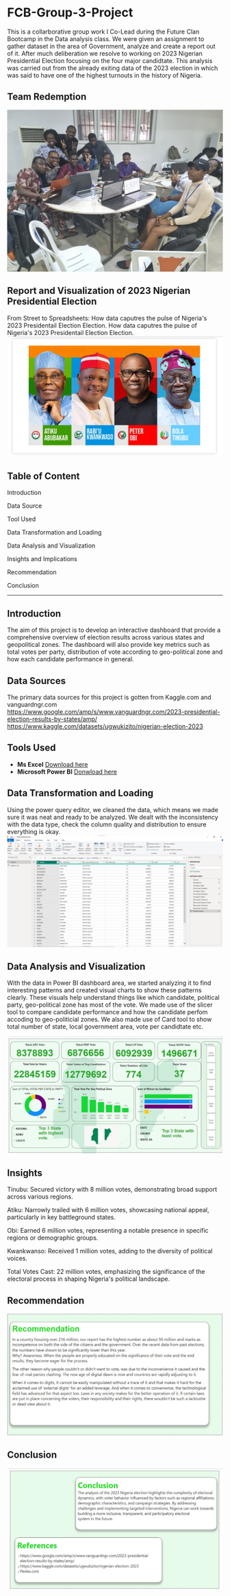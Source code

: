 # FCB-Group-3-Project
This is a collarborative group work I Co-Lead during the Future Clan Bootcamp in the Data analysis class. We were given an assignment to gather dataset  in the area of Government, analyze and create a report out of it. After much deliberation we resolve to working on 2023 Nigerian Presidential Election focusing on the four major candidtate. This analysis was carried out from the already exiting data of the 2023 election in which was said to have one of the highest turnouts in the history of Nigeria. 
## Team Redemption

![](Group3.jpg)

## Report and Visualization of 2023 Nigerian Presidential Election
From Street to Spreadsheets: How data caputres the pulse of Nigeria's 2023 Presidentail Election Election.   How data caputres the pulse of Nigeria's 2023 Presidentail Election Election.  
![](E2.jpg)

## Table of Content

Introduction

Data Source

Tool Used

Data Transformation and Loading

Data Analysis and Visualization

Insights and Implications

Recommendation

Conclusion

- - -

## Introduction
The aim of this project is to develop an interactive dashboard that provide a comprehensive overview of election results across various states and geopolitical zones.
The dashboard will also provide key metrics such as total votes per party, distribution of vote according to geo-political zone and how each candidate performance in general. 

## Data Sources 
The primary data sources for this project is gotten from Kaggle.com and vanguardngr.com
https://www.google.com/amp/s/www.vanguardngr.com/2023-presidential-election-results-by-states/amp/
https://www.kaggle.com/datasets/ugwukizito/nigerian-election-2023



## Tools Used
- **Ms Excel** [Download here](https://www.microsoft.com)
- **Microsoft Power BI** [Donwload here](https://www.microsoft.com/en-us/download/details.aspx?id=58494)

## Data Transformation and Loading
Using the power query editor, we cleaned the data, which means we made sure it was neat and ready to be analyzed. We dealt with the inconsistency with the data type, check the column quality and distribution to ensure everything is okay. 
![](Transform.jpg)

## Data Analysis and Visualization
With the data in Power BI dashboard area, we started analyzing it to find interesting patterns and created visual charts to show these patterns clearly. 
These visuals help understand things like which candidate, political party, geo-political zone has most of the vote.
We made use of the slicer tool to compare candidate performance and how the candidate perfom accoding to geo-politicial zones.
We also made use of Card tool to show total number of state, local government area, vote per candidtate etc.

![](E4.jpg)


## Insights
Tinubu: Secured victory with 8 million votes, demonstrating broad support across various regions.

Atiku: Narrowly trailed with 6 million votes, showcasing national appeal, particularly in key battleground states.

Obi: Earned 6 million votes, representing a notable presence in specific regions or demographic groups.

Kwankwanso:  Received 1 million votes, adding to the diversity of political voices.

Total Votes Cast: 22 million votes, emphasizing the significance of the electoral process in shaping Nigeria's political landscape.

## Recommendation
![](E17.jpg)


## Conclusion
![](E18.jpg)



